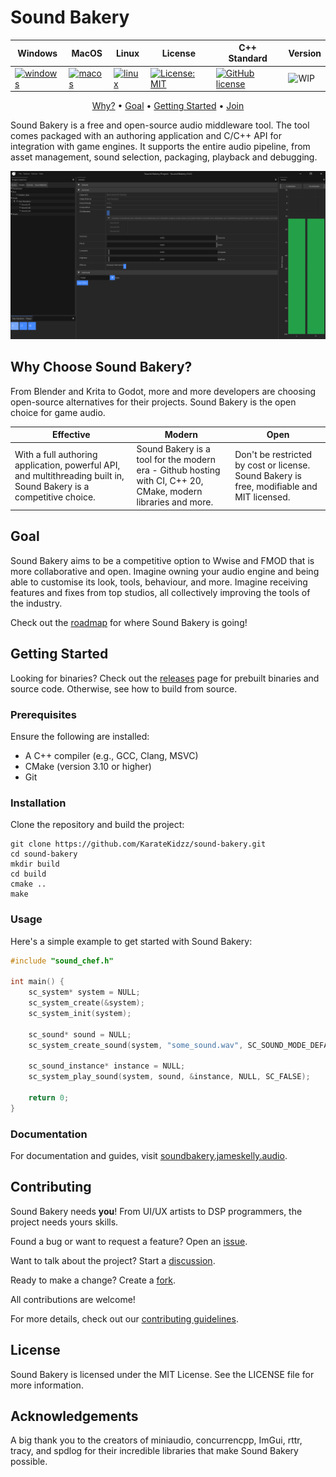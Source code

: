 <h1>Sound Bakery</h1>

| Windows | MacOS | Linux | License | C++<br>Standard | Version |
| ------- | ----- | ----- | ------- | --------------- | ------- |
| [![windows](https://github.com/KarateKidzz/sound-bakery/actions/workflows/windows.yaml/badge.svg?branch=dev)](https://github.com/KarateKidzz/sound-bakery/actions/workflows/windows.yaml) | [![macos](https://github.com/KarateKidzz/sound-bakery/actions/workflows/macos.yaml/badge.svg?branch=dev)](https://github.com/KarateKidzz/sound-bakery/actions/workflows/macos.yaml) |[![linux](https://github.com/KarateKidzz/sound-bakery/actions/workflows/linux.yaml/badge.svg?branch=dev)](https://github.com/KarateKidzz/sound-bakery/actions/workflows/linux.yaml)  | [![License: MIT](https://img.shields.io/badge/License-MIT-blue.svg)](https://opensource.org/licenses/MIT) | [![GitHub license](https://img.shields.io/badge/C%2B%2B-20-blue)](https://en.cppreference.com/w/cpp/compiler_support#cpp20) | ![WIP](https://img.shields.io/badge/Status-WIP-yellow) |

<div align="center">
    <a href="#why-choose-sound-bakery">Why?</a> • <a href="#goal">Goal</a> • <a href="#getting-started">Getting Started</a> • <a href="#contributing">Join</a>
</div>
<p></p>

Sound Bakery is a free and open-source audio middleware tool. The tool comes packaged with an authoring application and C/C++ API for integration with game engines. It supports the entire audio pipeline, from asset management, sound selection, packaging, playback and debugging.

![](docs/img/sound-bakery-wip-02.png)

## Why Choose Sound Bakery?

From Blender and Krita to Godot, more and more developers are choosing open-source alternatives for their projects. Sound Bakery is the open choice for game audio. 

| Effective | Modern | Open |
| --- | --- | --- |
| With a full authoring application, powerful API, and multithreading built in, Sound Bakery is a competitive choice. | Sound Bakery is a tool for the modern era - Github hosting with CI, C++ 20, CMake, modern libraries and more. | Don't be restricted by cost or license. Sound Bakery is free, modifiable and MIT licensed. |

## Goal

Sound Bakery aims to be a competitive option to Wwise and FMOD that is more collaborative and open. Imagine owning your audio engine and being able to customise its look, tools, behaviour, and more. Imagine receiving features and fixes from top studios, all collectively improving the tools of the industry.

Check out the [roadmap](docs/Roadmap.md) for where Sound Bakery is going!

## Getting Started

Looking for binaries? Check out the [releases](https://github.com/KarateKidzz/sound-bakery/releases) page for prebuilt binaries and source code. Otherwise, see how to build from source.

### Prerequisites
Ensure the following are installed:

- A C++ compiler (e.g., GCC, Clang, MSVC)
- CMake (version 3.10 or higher)
- Git

### Installation
Clone the repository and build the project:

```
git clone https://github.com/KarateKidzz/sound-bakery.git
cd sound-bakery
mkdir build
cd build
cmake ..
make
```

### Usage
Here's a simple example to get started with Sound Bakery:

```cpp
#include "sound_chef.h"

int main() {
    sc_system* system = NULL;
    sc_system_create(&system);
    sc_system_init(system);
 
    sc_sound* sound = NULL;
    sc_system_create_sound(system, "some_sound.wav", SC_SOUND_MODE_DEFAULT, &sound);
 
    sc_sound_instance* instance = NULL;
    sc_system_play_sound(system, sound, &instance, NULL, SC_FALSE);

    return 0;
}
```

### Documentation

For documentation and guides, visit [soundbakery.jameskelly.audio](https://soundbakery.jameskelly.audio).

## Contributing
Sound Bakery needs **you**! From UI/UX artists to DSP programmers, the project needs yours skills.

Found a bug or want to request a feature? Open an [issue](https://github.com/KarateKidzz/sound-bakery/issues).

Want to talk about the project? Start a [discussion](https://github.com/KarateKidzz/sound-bakery/discussions).

Ready to make a change? Create a [fork](https://github.com/KarateKidzz/sound-bakery/fork).

All contributions are welcome!

For more details, check out our [contributing guidelines](CONTRIBUTING.md).

## License
Sound Bakery is licensed under the MIT License. See the LICENSE file for more information.

## Acknowledgements
A big thank you to the creators of miniaudio, concurrencpp, ImGui, rttr, tracy, and spdlog for their incredible libraries that make Sound Bakery possible.
